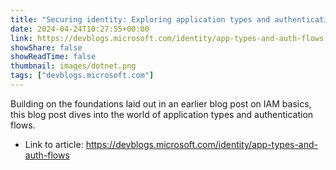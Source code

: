 ```yaml
---
title: "Securing identity: Exploring application types and authentication flows"
date: 2024-04-24T10:27:55+00:00
link: https://devblogs.microsoft.com/identity/app-types-and-auth-flows
showShare: false
showReadTime: false
thumbnail: images/dotnet.png
tags: ["devblogs.microsoft.com"]
---
```

Building on the foundations laid out in an earlier blog post on IAM basics, this blog post dives into the world of application types and authentication flows.

- Link to article: https://devblogs.microsoft.com/identity/app-types-and-auth-flows